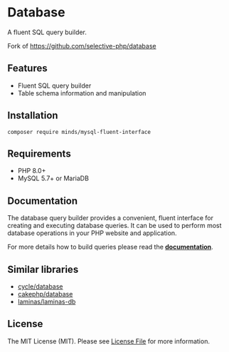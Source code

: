 # Database

A fluent SQL query builder.

Fork of https://github.com/selective-php/database

## Features

* Fluent SQL query builder
* Table schema information and manipulation

## Installation

```
composer require minds/mysql-fluent-interface
```

## Requirements

* PHP 8.0+
* MySQL 5.7+ or MariaDB

## Documentation

The database query builder provides a convenient, fluent interface for creating and executing database queries. It can be used to perform most database operations in your PHP website and application.

For more details how to build queries please read the **[documentation](https://selective-php.github.io/database/)**.

## Similar libraries

* [cycle/database](https://cycle-orm.dev/docs/query-builder-basic)
* [cakephp/database](https://github.com/cakephp/database)
* [laminas/laminas-db](https://docs.laminas.dev/laminas-db/)

## License

The MIT License (MIT). Please see [License File](LICENSE) for more information.
